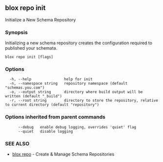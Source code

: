 ## blox repo init

Initialize a New Schema Repository

### Synopsis

Initializing a new schema repository creates the
	configuration required to published your schemata.

```
blox repo init [flags]
```

### Options

```
  -h, --help               help for init
  -n, --namespace string   repository namespace (default "schemas.you.com")
  -o, --output string      directory where build output will be written (default "_build")
  -r, --root string        directory to store the repository, relative to current directory (default "repository")
```

### Options inherited from parent commands

```
      --debug   enable debug logging, overrides 'quiet' flag
      --quiet   disable logging
```

### SEE ALSO

* [blox repo](/cmd/blox_repo)	 - Create & Manage Schema Repositories

